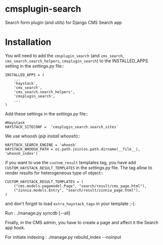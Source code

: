 cmsplugin-search
================

Search form plugin (and utils) for Django CMS Search app

Installation
============

You will need to add the ``cmsplugin_search`` (and ``cms_search``,  ``cms_search.search_helpers``, ``cmsplugin_search``) to the INSTALLED_APPS setting in the *settings.py* file::

    INSTALLED_APPS = (
        ...
        'haystack', 
        'cms_search', 
        'cms_search.search_helpers', 
        'cmsplugin_search',
        ...
    )
  
Add these settings in the *settings.py* file::

    #Haystask
    HAYSTACK_SITECONF =  'cmsplugin_search.search_sites'
    
We use whoosh (*pip install whoosh*)::

    HAYSTACK_SEARCH_ENGINE = 'whoosh'
    HAYSTACK_WHOOSH_PATH = os.path.join(os.path.dirname(__file__), 'whoosh_index')
    

if you want to use the ``custom_result`` templates tag, you have add ``CUSTOM_HAYSTACK_RESULT_TEMPLATES`` in the *settings.py* file. The tag allow to render results for heterogeneous type of object::

    CUSTOM_HAYSTACK_RESULT_TEMPLATES = (
        ("cms.models.pagemodel.Page", "search/result/cms_page.html"),
        ("zinnia.models.Entry", "search/result/zinnia_page.html"),
    )

and don't forget to load ``extra_haystack_tags`` in your template ;-).

Run : ./manage.py syncdb [--all]

Finally, in the CMS admin, you have to create a page and affect it the Search app hook.

For initiate indexing : ./manage.py rebuild_index --noinput